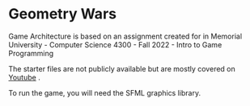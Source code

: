 # Geometry Wars
Game Architecture is based on an assignment created for in Memorial University - Computer Science 4300 - Fall 2022 - Intro to Game Programming 

The starter files are not publicly available but are mostly covered on [Youtube](https://www.youtube.com/live/OmzU_-zbE7o?si=pXC0IXya6lctk343) .

To run the game, you will need the SFML graphics library.
